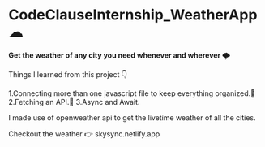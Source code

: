 # CodeClauseInternship_WeatherApp ☁

__Get the weather of any city you need whenever and wherever 🌩__



Things I learned from this project 👇

1.Connecting more than one javascript file to keep everything organized.💨
2.Fetching an API.📂
3.Async and Await.

I made use of openweather api to get the livetime weather of all the cities.


Checkout the weather 👉 skysync.netlify.app

